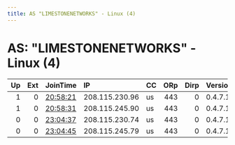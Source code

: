 ```yaml
---
title: AS "LIMESTONENETWORKS" - Linux (4)
---
```


# AS: "LIMESTONENETWORKS" - Linux (4)

|   Up |   Ext | JoinTime                                                                                              | IP             | CC   |   ORp |   Dirp | Version   | Contact   | Nickname            |   eFamMembers |
|-----:|------:|:------------------------------------------------------------------------------------------------------|:---------------|:-----|------:|-------:|:----------|:----------|:--------------------|--------------:|
|    1 |     0 | [20:58:21](https://nusenu.github.io/OrNetStats/w/relay/5353677F8D13C3A5388F5F58D9F4C5DB96270CFF.html) | 208.115.230.96 | us   |   443 |      0 | 0.4.7.10  | None      | EStmLPdfR6ZTr8qxeX7 |             1 |
|    1 |     0 | [20:58:31](https://nusenu.github.io/OrNetStats/w/relay/C31436015E50A95EC034DF6514F837302E88ECD6.html) | 208.115.245.90 | us   |   443 |      0 | 0.4.7.10  | None      | E6kOICtCSQ86k6ILZbZ |             1 |
|    0 |     0 | [23:04:37](https://nusenu.github.io/OrNetStats/w/relay/A10748FA309D3A13CCDB65ABAC8ABD3C33D99AE0.html) | 208.115.230.74 | us   |   443 |      0 | 0.4.7.10  | None      | 1OQWjW7rKv3L8RpDy2L |             1 |
|    0 |     0 | [23:04:45](https://nusenu.github.io/OrNetStats/w/relay/8992B03AC32C338757EC897438198F58ECD1F4F7.html) | 208.115.245.79 | us   |   443 |      0 | 0.4.7.10  | None      | yHOJBdpMWg5M4teSpiD |             1 |

